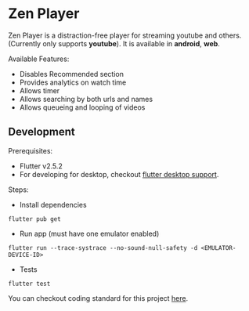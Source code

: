 # Zen Player

Zen Player is a distraction-free player for streaming youtube and others. 
(Currently only supports **youtube**). It is available in **android**, **web**.

Available Features:
- Disables Recommended section
- Provides analytics on watch time
- Allows timer
- Allows searching by both urls and names
- Allows queueing and looping of videos


## Development

Prerequisites:
- Flutter v2.5.2
- For developing for desktop, checkout [flutter desktop support](https://flutter.dev/desktop).

Steps:

- Install dependencies

```shell
flutter pub get
```

- Run app (must have one emulator enabled)

```shell
flutter run --trace-systrace --no-sound-null-safety -d <EMULATOR-DEVICE-ID>
```

- Tests

```shell
flutter test
```

You can checkout coding standard for this project [here](docs/coding_standard.md).
